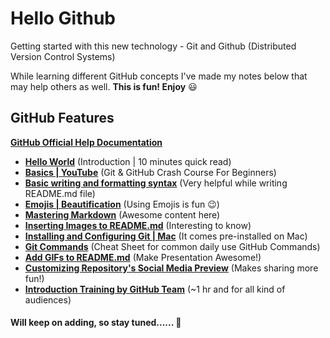 # Hello Github

Getting started with this new technology - Git and Github (Distributed Version Control Systems)

While learning different GitHub concepts I've made my notes below that may help others as well. **This is fun! Enjoy** :smiley:

## GitHub Features
**[GitHub Official Help Documentation](https://help.github.com/en/github)**

* **[Hello World](https://guides.github.com/activities/hello-world/)** (Introduction | 10 minutes quick read)
* **[Basics | YouTube](https://www.youtube.com/watch?v=SWYqp7iY_Tc&t=1s)** (Git & GitHub Crash Course For Beginners)
* **[Basic writing and formatting syntax](https://help.github.com/en/github/writing-on-github/basic-writing-and-formatting-syntax)** (Very helpful while writing README.md file)
* **[Emojis | Beautification](https://www.webfx.com/tools/emoji-cheat-sheet/)** (Using Emojis is fun :wink:)
* **[Mastering Markdown](https://guides.github.com/features/mastering-markdown/)** (Awesome content here)
* **[Inserting Images to README.md](https://www.youtube.com/watch?v=hHbWF1Bvgf4)** (Interesting to know) 
* **[Installing and Configuring Git | Mac](https://www.youtube.com/watch?v=0Icla6TVNNo)** (It comes pre-installed on Mac)
* **[Git Commands](https://gist.github.com/jedmao/5053440)** (Cheat Sheet for common daily use GitHub Commands)
* **[Add GIFs to README.md](https://medium.com/@josephcardillo/how-to-add-gifs-to-your-github-readme-89c74da2ce47)** (Make Presentation Awesome!)
* **[Customizing Repository's Social Media Preview](https://help.github.com/en/github/administering-a-repository/customizing-your-repositorys-social-media-preview)** (Makes sharing more fun!)
* **[Introduction Training by GitHub Team](https://lab.github.com/githubtraining/introduction-to-github)** (~1 hr and for all kind of audiences)

#### Will keep on adding, so stay tuned...... :eyes:
